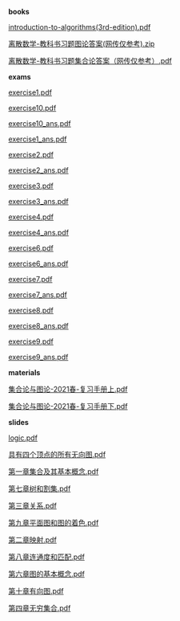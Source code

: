 <!-- tabs:start -->
**books**

[introduction-to-algorithms(3rd-edition).pdf](https://gh.hitcs.cc/https://raw.githubusercontent.com/HIT-OpenCS/CS_Courses/main/大一/集合论与图论/books/introduction-to-algorithms(3rd-edition).pdf)

[离散数学-教科书习题图论答案(网传仅参考).zip](https://gh.hitcs.cc/https://raw.githubusercontent.com/HIT-OpenCS/CS_Courses/main/大一/集合论与图论/books/离散数学-教科书习题图论答案(网传仅参考).zip)

[离散数学-教科书习题集合论答案（网传仅参考）.pdf](https://gh.hitcs.cc/https://raw.githubusercontent.com/HIT-OpenCS/CS_Courses/main/大一/集合论与图论/books/离散数学-教科书习题集合论答案（网传仅参考）.pdf)

**exams**

[exercise1.pdf](https://gh.hitcs.cc/https://raw.githubusercontent.com/HIT-OpenCS/CS_Courses/main/大一/集合论与图论/exams/exercise1.pdf)

[exercise10.pdf](https://gh.hitcs.cc/https://raw.githubusercontent.com/HIT-OpenCS/CS_Courses/main/大一/集合论与图论/exams/exercise10.pdf)

[exercise10_ans.pdf](https://gh.hitcs.cc/https://raw.githubusercontent.com/HIT-OpenCS/CS_Courses/main/大一/集合论与图论/exams/exercise10_ans.pdf)

[exercise1_ans.pdf](https://gh.hitcs.cc/https://raw.githubusercontent.com/HIT-OpenCS/CS_Courses/main/大一/集合论与图论/exams/exercise1_ans.pdf)

[exercise2.pdf](https://gh.hitcs.cc/https://raw.githubusercontent.com/HIT-OpenCS/CS_Courses/main/大一/集合论与图论/exams/exercise2.pdf)

[exercise2_ans.pdf](https://gh.hitcs.cc/https://raw.githubusercontent.com/HIT-OpenCS/CS_Courses/main/大一/集合论与图论/exams/exercise2_ans.pdf)

[exercise3.pdf](https://gh.hitcs.cc/https://raw.githubusercontent.com/HIT-OpenCS/CS_Courses/main/大一/集合论与图论/exams/exercise3.pdf)

[exercise3_ans.pdf](https://gh.hitcs.cc/https://raw.githubusercontent.com/HIT-OpenCS/CS_Courses/main/大一/集合论与图论/exams/exercise3_ans.pdf)

[exercise4.pdf](https://gh.hitcs.cc/https://raw.githubusercontent.com/HIT-OpenCS/CS_Courses/main/大一/集合论与图论/exams/exercise4.pdf)

[exercise4_ans.pdf](https://gh.hitcs.cc/https://raw.githubusercontent.com/HIT-OpenCS/CS_Courses/main/大一/集合论与图论/exams/exercise4_ans.pdf)

[exercise6.pdf](https://gh.hitcs.cc/https://raw.githubusercontent.com/HIT-OpenCS/CS_Courses/main/大一/集合论与图论/exams/exercise6.pdf)

[exercise6_ans.pdf](https://gh.hitcs.cc/https://raw.githubusercontent.com/HIT-OpenCS/CS_Courses/main/大一/集合论与图论/exams/exercise6_ans.pdf)

[exercise7.pdf](https://gh.hitcs.cc/https://raw.githubusercontent.com/HIT-OpenCS/CS_Courses/main/大一/集合论与图论/exams/exercise7.pdf)

[exercise7_ans.pdf](https://gh.hitcs.cc/https://raw.githubusercontent.com/HIT-OpenCS/CS_Courses/main/大一/集合论与图论/exams/exercise7_ans.pdf)

[exercise8.pdf](https://gh.hitcs.cc/https://raw.githubusercontent.com/HIT-OpenCS/CS_Courses/main/大一/集合论与图论/exams/exercise8.pdf)

[exercise8_ans.pdf](https://gh.hitcs.cc/https://raw.githubusercontent.com/HIT-OpenCS/CS_Courses/main/大一/集合论与图论/exams/exercise8_ans.pdf)

[exercise9.pdf](https://gh.hitcs.cc/https://raw.githubusercontent.com/HIT-OpenCS/CS_Courses/main/大一/集合论与图论/exams/exercise9.pdf)

[exercise9_ans.pdf](https://gh.hitcs.cc/https://raw.githubusercontent.com/HIT-OpenCS/CS_Courses/main/大一/集合论与图论/exams/exercise9_ans.pdf)

**materials**

[集合论与图论-2021春-复习手册上.pdf](https://gh.hitcs.cc/https://raw.githubusercontent.com/HIT-OpenCS/CS_Courses/main/大一/集合论与图论/materials/集合论与图论-2021春-复习手册上.pdf)

[集合论与图论-2021春-复习手册下.pdf](https://gh.hitcs.cc/https://raw.githubusercontent.com/HIT-OpenCS/CS_Courses/main/大一/集合论与图论/materials/集合论与图论-2021春-复习手册下.pdf)

**slides**

[logic.pdf](https://gh.hitcs.cc/https://raw.githubusercontent.com/HIT-OpenCS/CS_Courses/main/大一/集合论与图论/slides/logic.pdf)

[具有四个顶点的所有无向图.pdf](https://gh.hitcs.cc/https://raw.githubusercontent.com/HIT-OpenCS/CS_Courses/main/大一/集合论与图论/slides/具有四个顶点的所有无向图.pdf)

[第一章集合及其基本概念.pdf](https://gh.hitcs.cc/https://raw.githubusercontent.com/HIT-OpenCS/CS_Courses/main/大一/集合论与图论/slides/第一章集合及其基本概念.pdf)

[第七章树和割集.pdf](https://gh.hitcs.cc/https://raw.githubusercontent.com/HIT-OpenCS/CS_Courses/main/大一/集合论与图论/slides/第七章树和割集.pdf)

[第三章关系.pdf](https://gh.hitcs.cc/https://raw.githubusercontent.com/HIT-OpenCS/CS_Courses/main/大一/集合论与图论/slides/第三章关系.pdf)

[第九章平面图和图的着色.pdf](https://gh.hitcs.cc/https://raw.githubusercontent.com/HIT-OpenCS/CS_Courses/main/大一/集合论与图论/slides/第九章平面图和图的着色.pdf)

[第二章映射.pdf](https://gh.hitcs.cc/https://raw.githubusercontent.com/HIT-OpenCS/CS_Courses/main/大一/集合论与图论/slides/第二章映射.pdf)

[第八章连通度和匹配.pdf](https://gh.hitcs.cc/https://raw.githubusercontent.com/HIT-OpenCS/CS_Courses/main/大一/集合论与图论/slides/第八章连通度和匹配.pdf)

[第六章图的基本概念.pdf](https://gh.hitcs.cc/https://raw.githubusercontent.com/HIT-OpenCS/CS_Courses/main/大一/集合论与图论/slides/第六章图的基本概念.pdf)

[第十章有向图.pdf](https://gh.hitcs.cc/https://raw.githubusercontent.com/HIT-OpenCS/CS_Courses/main/大一/集合论与图论/slides/第十章有向图.pdf)

[第四章无穷集合.pdf](https://gh.hitcs.cc/https://raw.githubusercontent.com/HIT-OpenCS/CS_Courses/main/大一/集合论与图论/slides/第四章无穷集合.pdf)

<!-- tabs:end -->